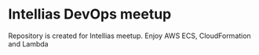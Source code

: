 # Intellias DevOps meetup
Repository is created for Intellias meetup. Enjoy AWS ECS, CloudFormation and Lambda
